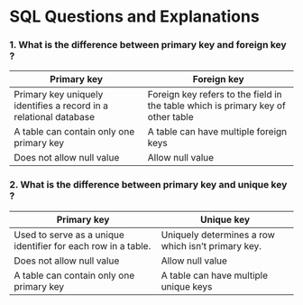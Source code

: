 
# SQL Questions and Explanations

### 1. What is the difference between primary key and foreign key ?

|Primary key | Foreign key|
|------------|------------|
|Primary key uniquely identifies a record in a relational database|Foreign key refers to the field in the table which is primary key of other table|
|A table can contain only one primary key|A table can have multiple foreign keys|
|Does not allow null value|Allow null value|

### 2. What is the difference between primary key and unique key ?

|Primary key| Unique key|
|-----------|-----------|
|Used to serve as a unique identifier for each row in a table.|Uniquely determines a row which isn’t primary key.|
|Does not allow null value|Allow null value|
|A table can contain only one primary key|A table can have multiple unique keys|
